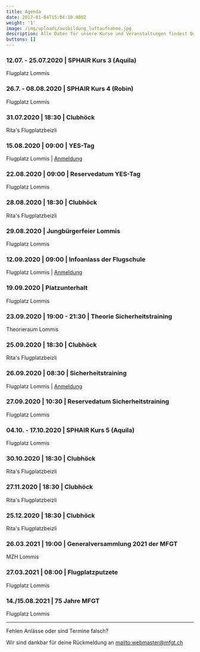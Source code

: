 ```yaml
---
title: Agenda
date: 2017-01-04T15:04:10.000Z
weight: '1'
image: /img/uploads/ausbildung_luftaufnahme.jpg
description: Alle Daten für unsere Kurse und Veranstaltungen findest Du in unserer Agenda.
buttons: []
---
```

### 12.07. - 25.07.2020 | SPHAIR Kurs 3 (Aquila)

Flugplatz Lommis

### 26.7. - 08.08.2020 | SPHAIR Kurs 4 (Robin)

Flugplatz Lommis

### 31.07.2020 | 18:30 | Clubhöck

Rita's Flugplatzbeizli

### 15.08.2020 | 09:00 | YES-Tag

Flugplatz Lommis | [Anmeldung](https://docs.google.com/forms/d/e/1FAIpQLSd3JpxXrOxj7fl_Zm0az8h-jQsAsB1TOEE2-HsOPYoi29qRUw/viewform)

### 22.08.2020 | 09:00 | Reservedatum YES-Tag

Flugplatz Lommis

### 28.08.2020 | 18:30 | Clubhöck

Rita's Flugplatzbeizli

### 29.08.2020 | Jungbürgerfeier Lommis

Flugplatz Lommis

### 12.09.2020 | 09:00 | Infoanlass der Flugschule

Flugplatz Lommis | [Anmeldung](https://docs.google.com/forms/d/e/1FAIpQLSd3JpxXrOxj7fl_Zm0az8h-jQsAsB1TOEE2-HsOPYoi29qRUw/viewform)

### 19.09.2020 | Platzunterhalt

Flugplatz Lommis

### 23.09.2020 | 19:00 - 21:30 | Theorie Sicherheitstraining

Theorieraum Lommis

### 25.09.2020 | 18:30 | Clubhöck

Rita's Flugplatzbeizli

### 26.09.2020 | 08:30 | Sicherheitstraining

Flugplatz Lommis | [Anmeldung](https://docs.google.com/forms/d/e/1FAIpQLSd3JpxXrOxj7fl_Zm0az8h-jQsAsB1TOEE2-HsOPYoi29qRUw/viewform)

### 27.09.2020 | 10:30 | Reservedatum Sicherheitstraining

Flugplatz Lommis

### 04.10. - 17.10.2020 | SPHAIR Kurs 5 (Aquila)

Flugplatz Lommis

### 30.10.2020 | 18:30 | Clubhöck

Rita's Flugplatzbeizli

### 27.11.2020 | 18:30 | Clubhöck

Rita's Flugplatzbeizli

### 25.12.2020 | 18:30 | Clubhöck

Rita's Flugplatzbeizli

### 26.03.2021 | 19:00 | Generalversammlung 2021 der MFGT

MZH Lommis

### 27.03.2021 | 08:00 | Flugplatzputzete

Flugplatz Lommis

### 14./15.08.2021 | 75 Jahre MFGT

Flugplatz Lommis

<hr>

Fehlen Anlässe oder sind Termine falsch?

Wir sind dankbar für deine Rückmeldung an <mailto:webmaster@mfgt.ch>

